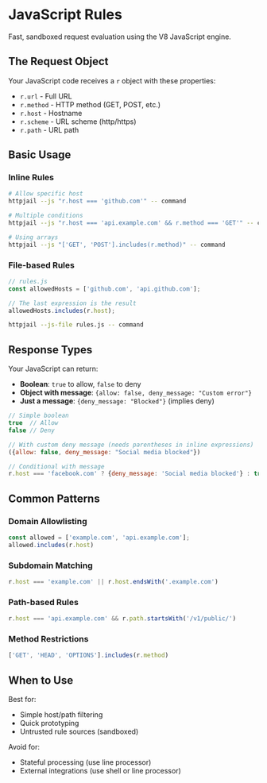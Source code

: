 # JavaScript Rules

Fast, sandboxed request evaluation using the V8 JavaScript engine.

## The Request Object

Your JavaScript code receives a `r` object with these properties:

- `r.url` - Full URL
- `r.method` - HTTP method (GET, POST, etc.)
- `r.host` - Hostname
- `r.scheme` - URL scheme (http/https)
- `r.path` - URL path

## Basic Usage

### Inline Rules

```bash
# Allow specific host
httpjail --js "r.host === 'github.com'" -- command

# Multiple conditions
httpjail --js "r.host === 'api.example.com' && r.method === 'GET'" -- command

# Using arrays
httpjail --js "['GET', 'POST'].includes(r.method)" -- command
```

### File-based Rules

```javascript
// rules.js
const allowedHosts = ['github.com', 'api.github.com'];

// The last expression is the result
allowedHosts.includes(r.host);
```

```bash
httpjail --js-file rules.js -- command
```

## Response Types

Your JavaScript can return:

- **Boolean**: `true` to allow, `false` to deny
- **Object with message**: `{allow: false, deny_message: "Custom error"}`
- **Just a message**: `{deny_message: "Blocked"}` (implies deny)

```javascript
// Simple boolean
true  // Allow
false // Deny

// With custom deny message (needs parentheses in inline expressions)
({allow: false, deny_message: "Social media blocked"})

// Conditional with message
r.host === 'facebook.com' ? {deny_message: 'Social media blocked'} : true
```

## Common Patterns

### Domain Allowlisting

```javascript
const allowed = ['example.com', 'api.example.com'];
allowed.includes(r.host)
```

### Subdomain Matching

```javascript
r.host === 'example.com' || r.host.endsWith('.example.com')
```

### Path-based Rules

```javascript
r.host === 'api.example.com' && r.path.startsWith('/v1/public/')
```

### Method Restrictions

```javascript
['GET', 'HEAD', 'OPTIONS'].includes(r.method)
```

## When to Use

Best for:
- Simple host/path filtering
- Quick prototyping
- Untrusted rule sources (sandboxed)

Avoid for:
- Stateful processing (use line processor)
- External integrations (use shell or line processor)